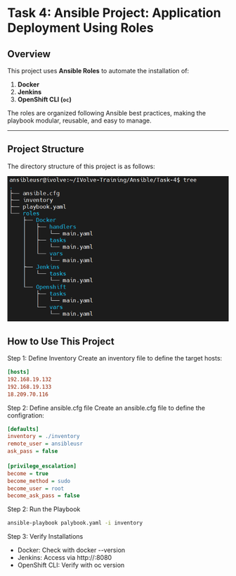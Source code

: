 # Task 4: Ansible Project: Application Deployment Using Roles

## Overview
This project uses **Ansible Roles** to automate the installation of:
1. **Docker**
2. **Jenkins**
3. **OpenShift CLI (`oc`)**

The roles are organized following Ansible best practices, making the playbook modular, reusable, and easy to manage.

---

## Project Structure

The directory structure of this project is as follows:

![structure](./images/test.png)

## How to Use This Project

Step 1: Define Inventory
Create an inventory file to define the target hosts:

```ini
[hosts]
192.168.19.132
192.168.19.133
18.209.70.116
```

Step 2: Define ansible.cfg file 
Create an ansible.cfg file to define the configration:

```ini
[defaults]
inventory = ./inventory 
remote_user = ansibleusr 
ask_pass = false 

[privilege_escalation]
become = true 
become_method = sudo 
become_user = root 
become_ask_pass = false

```
Step 2: Run the Playbook

```bash
ansible-playbook palybook.yaml -i inventory 
```
Step 3: Verify Installations

- Docker: Check with docker --version
- Jenkins: Access via http://<server-ip>:8080
- OpenShift CLI: Verify with oc version
